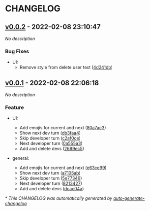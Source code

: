 # CHANGELOG

## [v0.0.2](https://github.com/angel-git/daily-standup-tui/releases/tag/v0.0.2) - 2022-02-08 23:10:47

*No description*

### Bug Fixes

- UI:
  - Remove style from delete user text ([4d241db](https://github.com/angel-git/daily-standup-tui/commit/4d241dbaa068d531bbdc95f4f4539d867cf9102c))

## [v0.0.1](https://github.com/angel-git/daily-standup-tui/releases/tag/v0.0.1) - 2022-02-08 22:06:18

*No description*

### Feature

- UI:
  - Add emojis for current and next ([80a7ac3](https://github.com/angel-git/daily-standup-tui/commit/80a7ac32fffc2ccb880322fec2efee47c9943f28))
  - Show next dev turn ([db3faa4](https://github.com/angel-git/daily-standup-tui/commit/db3faa442f18ebe0b7dda2562f3f42788e92cad8))
  - Skip developer turn ([c2af0ce](https://github.com/angel-git/daily-standup-tui/commit/c2af0ce32eae93f4d69eeea04500f83b76642a0c))
  - Next developer turn ([0a555a3](https://github.com/angel-git/daily-standup-tui/commit/0a555a30871ae603f9039b00b2997f2e6624cf14))
  - Add and delete devs ([2689ec5](https://github.com/angel-git/daily-standup-tui/commit/2689ec53966aed5cb0f2dc057fbee90539dfb296))

- general:
  - Add emojis for current and next ([e63ce99](https://github.com/angel-git/daily-standup-tui/commit/e63ce992f183a08c47effd8a0afa75c04cfc65b6))
  - Show next dev turn ([a7105ab](https://github.com/angel-git/daily-standup-tui/commit/a7105ab79f7921f68a816f91634013dd3deae1cc))
  - Skip developer turn ([5e77346](https://github.com/angel-git/daily-standup-tui/commit/5e773460ec81faa255db74f42306cd4c50b61a17))
  - Next developer turn ([8213427](https://github.com/angel-git/daily-standup-tui/commit/8213427ab766ec290511182b15322700e6a9c7f6))
  - Add and delete devs ([dcac04a](https://github.com/angel-git/daily-standup-tui/commit/dcac04a2079c525d5bd5bcbfc0375b8030ddb15e))

\* *This CHANGELOG was automatically generated by [auto-generate-changelog](https://github.com/BobAnkh/auto-generate-changelog)*
